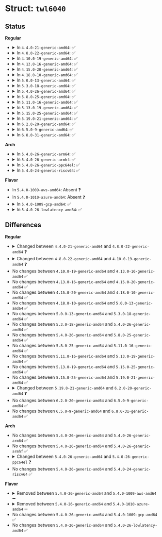 # Struct: <code>twl6040</code>

## Status
<b>Regular</b>
<ul>
<li>
<details>
<summary>In <code>4.4.0-21-generic-amd64</code>: ✅</summary>

```c
struct twl6040 {
    struct device * dev;
    struct regmap * regmap;
    struct regmap_irq_chip_data * irq_data;
    struct regulator_bulk_data[2] supplies;
    struct clk * clk32k;
    struct mutex mutex;
    struct mutex irq_mutex;
    struct mfd_cell[3] cells;
    struct completion ready;
    int audpwron;
    int power_count;
    int rev;
    int pll;
    unsigned int sysclk;
    unsigned int mclk;
    unsigned int irq;
    unsigned int irq_ready;
    unsigned int irq_th;
}
```
</details>
</li>
<li>
<details>
<summary>In <code>4.8.0-22-generic-amd64</code>: ✅</summary>

```c
struct twl6040 {
    struct device * dev;
    struct regmap * regmap;
    struct regmap_irq_chip_data * irq_data;
    struct regulator_bulk_data[2] supplies;
    struct clk * clk32k;
    struct clk * mclk;
    struct mutex mutex;
    struct mutex irq_mutex;
    struct mfd_cell[3] cells;
    struct completion ready;
    int audpwron;
    int power_count;
    int rev;
    int pll;
    unsigned int sysclk_rate;
    unsigned int mclk_rate;
    unsigned int irq;
    unsigned int irq_ready;
    unsigned int irq_th;
}
```
</details>
</li>
<li>
<details>
<summary>In <code>4.10.0-19-generic-amd64</code>: ✅</summary>

```c
struct twl6040 {
    struct device * dev;
    struct regmap * regmap;
    struct regmap_irq_chip_data * irq_data;
    struct regulator_bulk_data[2] supplies;
    struct clk * clk32k;
    struct clk * mclk;
    struct mutex mutex;
    struct mutex irq_mutex;
    struct mfd_cell[4] cells;
    struct completion ready;
    int audpwron;
    int power_count;
    int rev;
    int pll;
    unsigned int sysclk_rate;
    unsigned int mclk_rate;
    unsigned int irq;
    unsigned int irq_ready;
    unsigned int irq_th;
}
```
</details>
</li>
<li>
<details>
<summary>In <code>4.13.0-16-generic-amd64</code>: ✅</summary>

```c
struct twl6040 {
    struct device * dev;
    struct regmap * regmap;
    struct regmap_irq_chip_data * irq_data;
    struct regulator_bulk_data[2] supplies;
    struct clk * clk32k;
    struct clk * mclk;
    struct mutex mutex;
    struct mutex irq_mutex;
    struct mfd_cell[4] cells;
    struct completion ready;
    int audpwron;
    int power_count;
    int rev;
    int pll;
    unsigned int sysclk_rate;
    unsigned int mclk_rate;
    unsigned int irq;
    unsigned int irq_ready;
    unsigned int irq_th;
}
```
</details>
</li>
<li>
<details>
<summary>In <code>4.15.0-20-generic-amd64</code>: ✅</summary>

```c
struct twl6040 {
    struct device * dev;
    struct regmap * regmap;
    struct regmap_irq_chip_data * irq_data;
    struct regulator_bulk_data[2] supplies;
    struct clk * clk32k;
    struct clk * mclk;
    struct mutex mutex;
    struct mutex irq_mutex;
    struct mfd_cell[4] cells;
    struct completion ready;
    int audpwron;
    int power_count;
    int rev;
    int pll;
    unsigned int sysclk_rate;
    unsigned int mclk_rate;
    unsigned int irq;
    unsigned int irq_ready;
    unsigned int irq_th;
}
```
</details>
</li>
<li>
<details>
<summary>In <code>4.18.0-10-generic-amd64</code>: ✅</summary>

```c
struct twl6040 {
    struct device * dev;
    struct regmap * regmap;
    struct regmap_irq_chip_data * irq_data;
    struct regulator_bulk_data[2] supplies;
    struct clk * clk32k;
    struct clk * mclk;
    struct mutex mutex;
    struct mutex irq_mutex;
    struct mfd_cell[4] cells;
    struct completion ready;
    int audpwron;
    int power_count;
    int rev;
    int pll;
    unsigned int sysclk_rate;
    unsigned int mclk_rate;
    unsigned int irq;
    unsigned int irq_ready;
    unsigned int irq_th;
}
```
</details>
</li>
<li>
<details>
<summary>In <code>5.0.0-13-generic-amd64</code>: ✅</summary>

```c
struct twl6040 {
    struct device * dev;
    struct regmap * regmap;
    struct regmap_irq_chip_data * irq_data;
    struct regulator_bulk_data[2] supplies;
    struct clk * clk32k;
    struct clk * mclk;
    struct mutex mutex;
    struct mutex irq_mutex;
    struct mfd_cell[4] cells;
    struct completion ready;
    int audpwron;
    int power_count;
    int rev;
    int pll;
    unsigned int sysclk_rate;
    unsigned int mclk_rate;
    unsigned int irq;
    unsigned int irq_ready;
    unsigned int irq_th;
}
```
</details>
</li>
<li>
<details>
<summary>In <code>5.3.0-18-generic-amd64</code>: ✅</summary>

```c
struct twl6040 {
    struct device * dev;
    struct regmap * regmap;
    struct regmap_irq_chip_data * irq_data;
    struct regulator_bulk_data[2] supplies;
    struct clk * clk32k;
    struct clk * mclk;
    struct mutex mutex;
    struct mutex irq_mutex;
    struct mfd_cell[4] cells;
    struct completion ready;
    int audpwron;
    int power_count;
    int rev;
    int pll;
    unsigned int sysclk_rate;
    unsigned int mclk_rate;
    unsigned int irq;
    unsigned int irq_ready;
    unsigned int irq_th;
}
```
</details>
</li>
<li>
<details>
<summary>In <code>5.4.0-26-generic-amd64</code>: ✅</summary>

```c
struct twl6040 {
    struct device * dev;
    struct regmap * regmap;
    struct regmap_irq_chip_data * irq_data;
    struct regulator_bulk_data[2] supplies;
    struct clk * clk32k;
    struct clk * mclk;
    struct mutex mutex;
    struct mutex irq_mutex;
    struct mfd_cell[4] cells;
    struct completion ready;
    int audpwron;
    int power_count;
    int rev;
    int pll;
    unsigned int sysclk_rate;
    unsigned int mclk_rate;
    unsigned int irq;
    unsigned int irq_ready;
    unsigned int irq_th;
}
```
</details>
</li>
<li>
<details>
<summary>In <code>5.8.0-25-generic-amd64</code>: ✅</summary>

```c
struct twl6040 {
    struct device * dev;
    struct regmap * regmap;
    struct regmap_irq_chip_data * irq_data;
    struct regulator_bulk_data[2] supplies;
    struct clk * clk32k;
    struct clk * mclk;
    struct mutex mutex;
    struct mutex irq_mutex;
    struct mfd_cell[4] cells;
    struct completion ready;
    int audpwron;
    int power_count;
    int rev;
    int pll;
    unsigned int sysclk_rate;
    unsigned int mclk_rate;
    unsigned int irq;
    unsigned int irq_ready;
    unsigned int irq_th;
}
```
</details>
</li>
<li>
<details>
<summary>In <code>5.11.0-16-generic-amd64</code>: ✅</summary>

```c
struct twl6040 {
    struct device * dev;
    struct regmap * regmap;
    struct regmap_irq_chip_data * irq_data;
    struct regulator_bulk_data[2] supplies;
    struct clk * clk32k;
    struct clk * mclk;
    struct mutex mutex;
    struct mutex irq_mutex;
    struct mfd_cell[4] cells;
    struct completion ready;
    int audpwron;
    int power_count;
    int rev;
    int pll;
    unsigned int sysclk_rate;
    unsigned int mclk_rate;
    unsigned int irq;
    unsigned int irq_ready;
    unsigned int irq_th;
}
```
</details>
</li>
<li>
<details>
<summary>In <code>5.13.0-19-generic-amd64</code>: ✅</summary>

```c
struct twl6040 {
    struct device * dev;
    struct regmap * regmap;
    struct regmap_irq_chip_data * irq_data;
    struct regulator_bulk_data[2] supplies;
    struct clk * clk32k;
    struct clk * mclk;
    struct mutex mutex;
    struct mutex irq_mutex;
    struct mfd_cell[4] cells;
    struct completion ready;
    int audpwron;
    int power_count;
    int rev;
    int pll;
    unsigned int sysclk_rate;
    unsigned int mclk_rate;
    unsigned int irq;
    unsigned int irq_ready;
    unsigned int irq_th;
}
```
</details>
</li>
<li>
<details>
<summary>In <code>5.15.0-25-generic-amd64</code>: ✅</summary>

```c
struct twl6040 {
    struct device * dev;
    struct regmap * regmap;
    struct regmap_irq_chip_data * irq_data;
    struct regulator_bulk_data[2] supplies;
    struct clk * clk32k;
    struct clk * mclk;
    struct mutex mutex;
    struct mutex irq_mutex;
    struct mfd_cell[4] cells;
    struct completion ready;
    int audpwron;
    int power_count;
    int rev;
    int pll;
    unsigned int sysclk_rate;
    unsigned int mclk_rate;
    unsigned int irq;
    unsigned int irq_ready;
    unsigned int irq_th;
}
```
</details>
</li>
<li>
<details>
<summary>In <code>5.19.0-21-generic-amd64</code>: ✅</summary>

```c
struct twl6040 {
    struct device * dev;
    struct regmap * regmap;
    struct regmap_irq_chip_data * irq_data;
    struct regulator_bulk_data[2] supplies;
    struct clk * clk32k;
    struct clk * mclk;
    struct mutex mutex;
    struct mutex irq_mutex;
    struct mfd_cell[4] cells;
    struct completion ready;
    int audpwron;
    int power_count;
    int rev;
    int pll;
    unsigned int sysclk_rate;
    unsigned int mclk_rate;
    unsigned int irq;
    unsigned int irq_ready;
    unsigned int irq_th;
}
```
</details>
</li>
<li>
<details>
<summary>In <code>6.2.0-20-generic-amd64</code>: ✅</summary>

```c
struct twl6040 {
    struct device * dev;
    struct regmap * regmap;
    struct regmap_irq_chip_data * irq_data;
    struct regulator_bulk_data[2] supplies;
    struct clk * clk32k;
    struct clk * mclk;
    struct mutex mutex;
    struct mutex irq_mutex;
    struct mfd_cell[4] cells;
    struct completion ready;
    struct gpio_desc * audpwron;
    int power_count;
    int rev;
    int pll;
    unsigned int sysclk_rate;
    unsigned int mclk_rate;
    unsigned int irq;
    unsigned int irq_ready;
    unsigned int irq_th;
}
```
</details>
</li>
<li>
<details>
<summary>In <code>6.5.0-9-generic-amd64</code>: ✅</summary>

```c
struct twl6040 {
    struct device * dev;
    struct regmap * regmap;
    struct regmap_irq_chip_data * irq_data;
    struct regulator_bulk_data[2] supplies;
    struct clk * clk32k;
    struct clk * mclk;
    struct mutex mutex;
    struct mutex irq_mutex;
    struct mfd_cell[4] cells;
    struct completion ready;
    struct gpio_desc * audpwron;
    int power_count;
    int rev;
    int pll;
    unsigned int sysclk_rate;
    unsigned int mclk_rate;
    unsigned int irq;
    unsigned int irq_ready;
    unsigned int irq_th;
}
```
</details>
</li>
<li>
<details>
<summary>In <code>6.8.0-31-generic-amd64</code>: ✅</summary>

```c
struct twl6040 {
    struct device * dev;
    struct regmap * regmap;
    struct regmap_irq_chip_data * irq_data;
    struct regulator_bulk_data[2] supplies;
    struct clk * clk32k;
    struct clk * mclk;
    struct mutex mutex;
    struct mutex irq_mutex;
    struct mfd_cell[4] cells;
    struct completion ready;
    struct gpio_desc * audpwron;
    int power_count;
    int rev;
    int pll;
    unsigned int sysclk_rate;
    unsigned int mclk_rate;
    unsigned int irq;
    unsigned int irq_ready;
    unsigned int irq_th;
}
```
</details>
</li>
</ul>
<b>Arch</b>
<ul>
<li>
<details>
<summary>In <code>5.4.0-26-generic-arm64</code>: ✅</summary>

```c
struct twl6040 {
    struct device * dev;
    struct regmap * regmap;
    struct regmap_irq_chip_data * irq_data;
    struct regulator_bulk_data[2] supplies;
    struct clk * clk32k;
    struct clk * mclk;
    struct mutex mutex;
    struct mutex irq_mutex;
    struct mfd_cell[4] cells;
    struct completion ready;
    int audpwron;
    int power_count;
    int rev;
    int pll;
    unsigned int sysclk_rate;
    unsigned int mclk_rate;
    unsigned int irq;
    unsigned int irq_ready;
    unsigned int irq_th;
}
```
</details>
</li>
<li>
<details>
<summary>In <code>5.4.0-26-generic-armhf</code>: ✅</summary>

```c
struct twl6040 {
    struct device * dev;
    struct regmap * regmap;
    struct regmap_irq_chip_data * irq_data;
    struct regulator_bulk_data[2] supplies;
    struct clk * clk32k;
    struct clk * mclk;
    struct mutex mutex;
    struct mutex irq_mutex;
    struct mfd_cell[4] cells;
    struct completion ready;
    int audpwron;
    int power_count;
    int rev;
    int pll;
    unsigned int sysclk_rate;
    unsigned int mclk_rate;
    unsigned int irq;
    unsigned int irq_ready;
    unsigned int irq_th;
}
```
</details>
</li>
<li>
<details>
<summary>In <code>5.4.0-26-generic-ppc64el</code>: ✅</summary>

```c
struct twl6040 {
    struct device * dev;
    struct regmap * regmap;
    struct regmap_irq_chip_data * irq_data;
    struct regulator_bulk_data[2] supplies;
    struct clk * clk32k;
    struct clk * mclk;
    struct mutex mutex;
    struct mutex irq_mutex;
    struct mfd_cell[4] cells;
    struct completion ready;
    int audpwron;
    int power_count;
    int rev;
    int pll;
    unsigned int sysclk_rate;
    unsigned int mclk_rate;
    unsigned int irq;
    unsigned int irq_ready;
    unsigned int irq_th;
}
```
</details>
</li>
<li>
<details>
<summary>In <code>5.4.0-24-generic-riscv64</code>: ✅</summary>

```c
struct twl6040 {
    struct device * dev;
    struct regmap * regmap;
    struct regmap_irq_chip_data * irq_data;
    struct regulator_bulk_data[2] supplies;
    struct clk * clk32k;
    struct clk * mclk;
    struct mutex mutex;
    struct mutex irq_mutex;
    struct mfd_cell[4] cells;
    struct completion ready;
    int audpwron;
    int power_count;
    int rev;
    int pll;
    unsigned int sysclk_rate;
    unsigned int mclk_rate;
    unsigned int irq;
    unsigned int irq_ready;
    unsigned int irq_th;
}
```
</details>
</li>
</ul>
<b>Flavor</b>
<ul>
<li>
In <code>5.4.0-1009-aws-amd64</code>: Absent ❓
</li>
<li>
In <code>5.4.0-1010-azure-amd64</code>: Absent ❓
</li>
<li>
<details>
<summary>In <code>5.4.0-1009-gcp-amd64</code>: ✅</summary>

```c
struct twl6040 {
    struct device * dev;
    struct regmap * regmap;
    struct regmap_irq_chip_data * irq_data;
    struct regulator_bulk_data[2] supplies;
    struct clk * clk32k;
    struct clk * mclk;
    struct mutex mutex;
    struct mutex irq_mutex;
    struct mfd_cell[4] cells;
    struct completion ready;
    int audpwron;
    int power_count;
    int rev;
    int pll;
    unsigned int sysclk_rate;
    unsigned int mclk_rate;
    unsigned int irq;
    unsigned int irq_ready;
    unsigned int irq_th;
}
```
</details>
</li>
<li>
<details>
<summary>In <code>5.4.0-26-lowlatency-amd64</code>: ✅</summary>

```c
struct twl6040 {
    struct device * dev;
    struct regmap * regmap;
    struct regmap_irq_chip_data * irq_data;
    struct regulator_bulk_data[2] supplies;
    struct clk * clk32k;
    struct clk * mclk;
    struct mutex mutex;
    struct mutex irq_mutex;
    struct mfd_cell[4] cells;
    struct completion ready;
    int audpwron;
    int power_count;
    int rev;
    int pll;
    unsigned int sysclk_rate;
    unsigned int mclk_rate;
    unsigned int irq;
    unsigned int irq_ready;
    unsigned int irq_th;
}
```
</details>
</li>
</ul>

## Differences
<b>Regular</b>
<ul>
<li>
<details>
<summary>Changed between <code>4.4.0-21-generic-amd64</code> and <code>4.8.0-22-generic-amd64</code> ❓</summary>
<ul>
<li>
<b>Field added. </b>
<code>unsigned int sysclk_rate</code>
</li>
<li>
<b>Field added. </b>
<code>unsigned int mclk_rate</code>
</li>
<li>
<b>Field removed. </b>
<code>unsigned int sysclk</code>
</li>
<li>
<b>Field type changed. </b>
<code>unsigned int mclk</code> ➡️ <code>struct clk * mclk</code>
</li>
</ul>
</details>
</li>
<li>
<details>
<summary>Changed between <code>4.8.0-22-generic-amd64</code> and <code>4.10.0-19-generic-amd64</code> ❓</summary>
<ul>
<li>
<b>Field type changed. </b>
<code>struct mfd_cell[3] cells</code> ➡️ <code>struct mfd_cell[4] cells</code>
</li>
</ul>
</details>
</li>
<li>
No changes between <code>4.10.0-19-generic-amd64</code> and <code>4.13.0-16-generic-amd64</code> ✅
</li>
<li>
No changes between <code>4.13.0-16-generic-amd64</code> and <code>4.15.0-20-generic-amd64</code> ✅
</li>
<li>
No changes between <code>4.15.0-20-generic-amd64</code> and <code>4.18.0-10-generic-amd64</code> ✅
</li>
<li>
No changes between <code>4.18.0-10-generic-amd64</code> and <code>5.0.0-13-generic-amd64</code> ✅
</li>
<li>
No changes between <code>5.0.0-13-generic-amd64</code> and <code>5.3.0-18-generic-amd64</code> ✅
</li>
<li>
No changes between <code>5.3.0-18-generic-amd64</code> and <code>5.4.0-26-generic-amd64</code> ✅
</li>
<li>
No changes between <code>5.4.0-26-generic-amd64</code> and <code>5.8.0-25-generic-amd64</code> ✅
</li>
<li>
No changes between <code>5.8.0-25-generic-amd64</code> and <code>5.11.0-16-generic-amd64</code> ✅
</li>
<li>
No changes between <code>5.11.0-16-generic-amd64</code> and <code>5.13.0-19-generic-amd64</code> ✅
</li>
<li>
No changes between <code>5.13.0-19-generic-amd64</code> and <code>5.15.0-25-generic-amd64</code> ✅
</li>
<li>
No changes between <code>5.15.0-25-generic-amd64</code> and <code>5.19.0-21-generic-amd64</code> ✅
</li>
<li>
<details>
<summary>Changed between <code>5.19.0-21-generic-amd64</code> and <code>6.2.0-20-generic-amd64</code> ❓</summary>
<ul>
<li>
<b>Field type changed. </b>
<code>int audpwron</code> ➡️ <code>struct gpio_desc * audpwron</code>
</li>
</ul>
</details>
</li>
<li>
No changes between <code>6.2.0-20-generic-amd64</code> and <code>6.5.0-9-generic-amd64</code> ✅
</li>
<li>
No changes between <code>6.5.0-9-generic-amd64</code> and <code>6.8.0-31-generic-amd64</code> ✅
</li>
</ul>
<b>Arch</b>
<ul>
<li>
No changes between <code>5.4.0-26-generic-amd64</code> and <code>5.4.0-26-generic-arm64</code> ✅
</li>
<li>
No changes between <code>5.4.0-26-generic-amd64</code> and <code>5.4.0-26-generic-armhf</code> ✅
</li>
<li>
<details>
<summary>Changed between <code>5.4.0-26-generic-amd64</code> and <code>5.4.0-26-generic-ppc64el</code> ❓</summary>
<ul>
<li>
<b>Field type changed. </b>
<code>struct clk * clk32k</code> ➡️ <code>struct clk * clk32k</code>
</li>
<li>
<b>Field type changed. </b>
<code>struct clk * mclk</code> ➡️ <code>struct clk * mclk</code>
</li>
</ul>
</details>
</li>
<li>
No changes between <code>5.4.0-26-generic-amd64</code> and <code>5.4.0-24-generic-riscv64</code> ✅
</li>
</ul>
<b>Flavor</b>
<ul>
<li>
<details>
<summary>Removed between <code>5.4.0-26-generic-amd64</code> and <code>5.4.0-1009-aws-amd64</code> ➖</summary>

```c
struct twl6040 {
    struct device * dev;
    struct regmap * regmap;
    struct regmap_irq_chip_data * irq_data;
    struct regulator_bulk_data[2] supplies;
    struct clk * clk32k;
    struct clk * mclk;
    struct mutex mutex;
    struct mutex irq_mutex;
    struct mfd_cell[4] cells;
    struct completion ready;
    int audpwron;
    int power_count;
    int rev;
    int pll;
    unsigned int sysclk_rate;
    unsigned int mclk_rate;
    unsigned int irq;
    unsigned int irq_ready;
    unsigned int irq_th;
}
```
</details>
</li>
<li>
<details>
<summary>Removed between <code>5.4.0-26-generic-amd64</code> and <code>5.4.0-1010-azure-amd64</code> ➖</summary>

```c
struct twl6040 {
    struct device * dev;
    struct regmap * regmap;
    struct regmap_irq_chip_data * irq_data;
    struct regulator_bulk_data[2] supplies;
    struct clk * clk32k;
    struct clk * mclk;
    struct mutex mutex;
    struct mutex irq_mutex;
    struct mfd_cell[4] cells;
    struct completion ready;
    int audpwron;
    int power_count;
    int rev;
    int pll;
    unsigned int sysclk_rate;
    unsigned int mclk_rate;
    unsigned int irq;
    unsigned int irq_ready;
    unsigned int irq_th;
}
```
</details>
</li>
<li>
No changes between <code>5.4.0-26-generic-amd64</code> and <code>5.4.0-1009-gcp-amd64</code> ✅
</li>
<li>
No changes between <code>5.4.0-26-generic-amd64</code> and <code>5.4.0-26-lowlatency-amd64</code> ✅
</li>
</ul>
